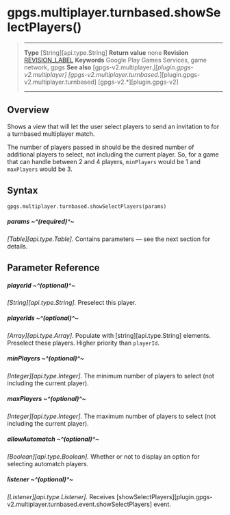 # gpgs.multiplayer.turnbased.showSelectPlayers()

> --------------------- ------------------------------------------------------------------------------------------
> __Type__              [String][api.type.String]
> __Return value__      none
> __Revision__          [REVISION_LABEL](REVISION_URL)
> __Keywords__          Google Play Games Services, game network, gpgs
> __See also__          [gpgs-v2.multiplayer.*][plugin.gpgs-v2.multiplayer]
>                       [gpgs-v2.multiplayer.turnbased.*][plugin.gpgs-v2.multiplayer.turnbased]
>                       [gpgs-v2.*][plugin.gpgs-v2]
> --------------------- ------------------------------------------------------------------------------------------

## Overview

Shows a view that will let the user select players to send an invitation to for a turnbased multiplayer match.

The number of players passed in should be the desired number of additional players to select, not including the current player. So, for a game that can handle between 2 and 4 players, `minPlayers` would be 1 and `maxPlayers` would be 3.

## Syntax

	gpgs.multiplayer.turnbased.showSelectPlayers(params)

##### params ~^(required)^~
_[Table][api.type.Table]._ Contains parameters — see the next section for details.

## Parameter Reference

##### playerId ~^(optional)^~
_[String][api.type.String]._ Preselect this player.

##### playerIds ~^(optional)^~
_[Array][api.type.Array]._ Populate with [string][api.type.String] elements. Preselect these players. Higher priority than `playerId`.

##### minPlayers ~^(optional)^~
_[Integer][api.type.Integer]._ The minimum number of players to select (not including the current player).

##### maxPlayers ~^(optional)^~
_[Integer][api.type.Integer]._ The maximum number of players to select (not including the current player).

##### allowAutomatch ~^(optional)^~
_[Boolean][api.type.Boolean]._ Whether or not to display an option for selecting automatch players.

##### listener ~^(optional)^~
_[Listener][api.type.Listener]._ Receives [showSelectPlayers][plugin.gpgs-v2.multiplayer.turnbased.event.showSelectPlayers] event.